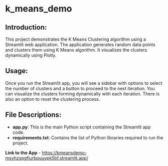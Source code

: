 # k_means_demo

## Introduction:

This project demonstrates the K Means Clustering algorithm using a Streamlit web application. The application generates random data points and clusters them using K Means algorithm. It visualizes the clusters dynamically using Plotly.

## Usage:

Once you run the Streamlit app, you will see a sidebar with options to select the number of clusters and a button to proceed to the next iteration. You can visualize the clusters forming dynamically with each iteration. There is also an option to reset the clustering process.

## File Descriptions:

- **app.py**: This is the main Python script containing the Streamlit app code.
- **requirements.txt**: Contains the list of Python libraries required to run the project.

**Link to the App** - https://kmeansdemo-msyhzspgflurbpuuypk5bf.streamlit.app/
